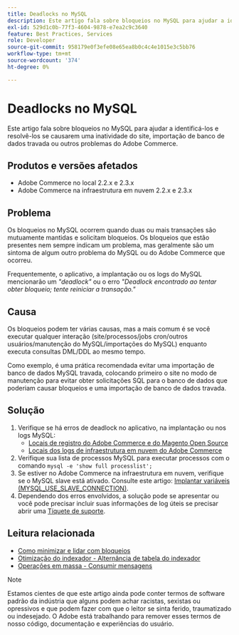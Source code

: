 ```yaml
---
title: Deadlocks no MySQL
description: Este artigo fala sobre bloqueios no MySQL para ajudar a identificá-los e resolvê-los se causarem uma inatividade do site, importação de banco de dados travada ou outros problemas do Adobe Commerce.
exl-id: 529d1c0b-77f3-4604-9878-e7ea2c9c3640
feature: Best Practices, Services
role: Developer
source-git-commit: 958179e0f3efe08e65ea8b0c4c4e1015e3c5bb76
workflow-type: tm+mt
source-wordcount: '374'
ht-degree: 0%

---
```


# Deadlocks no MySQL

Este artigo fala sobre bloqueios no MySQL para ajudar a identificá-los e resolvê-los se causarem uma inatividade do site, importação de banco de dados travada ou outros problemas do Adobe Commerce.

## Produtos e versões afetados

* Adobe Commerce no local 2.2.x e 2.3.x
* Adobe Commerce na infraestrutura em nuvem 2.2.x e 2.3.x

## Problema

Os bloqueios no MySQL ocorrem quando duas ou mais transações são mutuamente mantidas e solicitam bloqueios. Os bloqueios que estão presentes nem sempre indicam um problema, mas geralmente são um sintoma de algum outro problema do MySQL ou do Adobe Commerce que ocorreu.

Frequentemente, o aplicativo, a implantação ou os logs do MySQL mencionarão um *&quot;deadlock&quot;* ou o erro *&quot;Deadlock encontrado ao tentar obter bloqueio; tente reiniciar a transação.&quot;*

## Causa

Os bloqueios podem ter várias causas, mas a mais comum é se você executar qualquer interação (site/processos/jobs cron/outros usuários/manutenção do MySQL/importações do MySQL) enquanto executa consultas DML/DDL ao mesmo tempo.

Como exemplo, é uma prática recomendada evitar uma importação de banco de dados MySQL travada, colocando primeiro o site no modo de manutenção para evitar obter solicitações SQL para o banco de dados que poderiam causar bloqueios e uma importação de banco de dados travada.

## Solução

1. Verifique se há erros de deadlock no aplicativo, na implantação ou nos logs MySQL:
   * [Locais de registro do Adobe Commerce e do Magento Open Source](https://experienceleague.adobe.com/docs/commerce-operations/configuration-guide/cli/enable-logging.html)
   * [Locais dos logs de infraestrutura em nuvem do Adobe Commerce](https://experienceleague.adobe.com/docs/commerce-cloud-service/user-guide/develop/test/log-locations.html)
1. Verifique sua lista de processos MySQL para executar processos com o comando `mysql -e 'show full processlist';`
1. Se estiver no Adobe Commerce na infraestrutura em nuvem, verifique se o MySQL slave está ativado. Consulte este artigo: [Implantar variáveis (MYSQL\_USE\_SLAVE\_CONNECTION)](https://experienceleague.adobe.com/docs/commerce-cloud-service/user-guide/configure/env/stage/variables-deploy.html#mysql_use_slave_connection).
1. Dependendo dos erros envolvidos, a solução pode se apresentar ou você pode precisar incluir suas informações de log úteis se precisar abrir uma [Tíquete de suporte](/help/help-center-guide/help-center/magento-help-center-user-guide.md#submit-ticket).

## Leitura relacionada

* [Como minimizar e lidar com bloqueios](https://dev.mysql.com/doc/refman/5.7/en/innodb-deadlocks-handling.html)
* [Otimização do indexador - Alternância de tabela do indexador](https://developer.adobe.com/commerce/php/development/components/indexing/optimization/)
* [Operações em massa - Consumir mensagens](https://developer.adobe.com/commerce/php/development/components/message-queues/bulk-operations/)

>[!NOTE]
>
>Estamos cientes de que este artigo ainda pode conter termos de software padrão da indústria que alguns podem achar racistas, sexistas ou opressivos e que podem fazer com que o leitor se sinta ferido, traumatizado ou indesejado. O Adobe está trabalhando para remover esses termos de nosso código, documentação e experiências do usuário.

